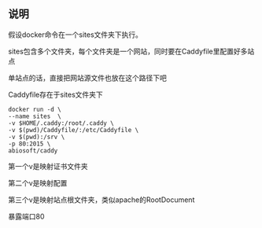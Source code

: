 ## 说明
假设docker命令在一个sites文件夹下执行。

sites包含多个文件夹，每个文件夹是一个网站，同时要在Caddyfile里配置好多站点

单站点的话，直接把网站源文件也放在这个路径下吧

Caddyfile存在于sites文件夹下

```
docker run -d \
--name sites  \
-v $HOME/.caddy:/root/.caddy \
-v $(pwd)/Caddyfile/:/etc/Caddyfile \
-v $(pwd):/srv \
-p 80:2015 \
abiosoft/caddy
```

第一个v是映射证书文件夹

第二个v是映射配置

第三个v是映射站点根文件夹，类似apache的RootDocument

暴露端口80